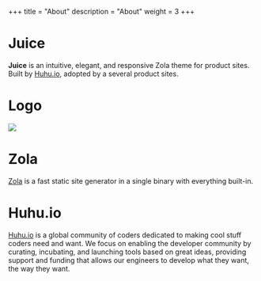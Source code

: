 +++
title = "About"
description = "About"
weight = 3
+++

# Juice

**Juice** is an intuitive, elegant, and responsive Zola theme for product sites.
Built by [Huhu.io](https://huhu.io), adopted by a several product sites.

# Logo

![](/juice.svg)

# Zola

[Zola](https://www.getzola.org) is a fast static site generator in a single
binary with everything built-in.

# Huhu.io

[Huhu.io](https://huhu.io) is a global community of coders dedicated to making
cool stuff coders need and want. We focus on enabling the developer community by
curating, incubating, and launching tools based on great ideas, providing
support and funding that allows our engineers to develop what they want, the way
they want.
